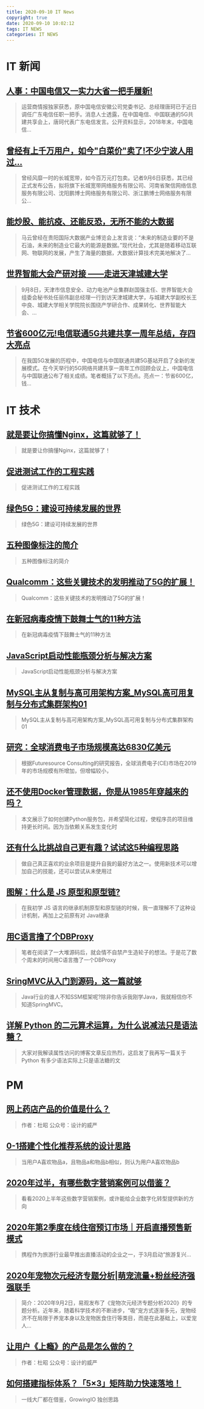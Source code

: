 ```yaml
---
title: 2020-09-10 IT News
copyright: true
date: 2020-09-10 10:02:12
tags: IT NEWS
categories: IT NEWS
---
```

# IT 新闻 
 ## [人事：中国电信又一实力大省一把手履新!](http://mp.weixin.qq.com/s?src=11&timestamp=1599703205&ver=2575&signature=lfLWHU7FKKGMI8Gpbh0V2MpgAncrJsgXG0N2lODcMyM6jboX-4o28XpdYAMsHLbvfigGuiSTFp2zSX90VJsNLMdLauTRDBPFdARp*IOvL29kx*bDs04YSW5WFI64v*IS&new=1)
 > 运营商情报独家获悉，原中国电信安徽公司党委书记、总经理唐珂已于近日调任广东电信任职一把手。消息人士透露，在中国电信、中国联通的5G共建共享会上，唐珂代表广东电信发言。公开资料显示，2018年末，中国电信...
 ## [曾经有上千万用户，如今"白菜价"卖了!不少宁波人用过…](http://mp.weixin.qq.com/s?src=11&timestamp=1599703205&ver=2575&signature=2yKd8Wetapj8PT912GPeDFYu9LOJh3gRnCuqjtftMXKnStI3m6z6ItltQ62RPyKwfG-txpRMiJuSRbf9IEjOG9zO-C*9OgtnXpGuqfbqJOjsnJElJYTBeGcoL1zU-4Rq&new=1)
 > 曾经风靡一时的长城宽带，如今百万元打包卖。记者9月6日获悉，其已经正式发布公告，拟将旗下长城宽带网络服务有限公司、河南省聚信网络信息服务有限公司、沈阳鹏博士网络服务有限公司、浙江鹏博士网络服务有限公...
 ## [能炒股、能抗疫、还能反恐，无所不能的大数据](http://mp.weixin.qq.com/s?src=11&timestamp=1599703205&ver=2575&signature=5tPPNOnzYCF9JaBeDpStbh20FlzYKx-GM7ziKP6SBFA8MQVGruCfJ*b9O7Manw13*nJMXEq1apyHhZwawnQTbTePi6WsDW69FiFsQx2dQhOhtWF1YPqKd5n7YlkeCNYW&new=1)
 > 马云曾经在贵阳国际大数据产业博览会上发言说：“未来的制造业要的不是石油，未来的制造业它最大的能源是数据。”现代社会，尤其是随着移动互联网、物联网的发展，产生了海量的数据，大数据计算技术完美地解决了...
 ## [世界智能大会产研对接 ——走进天津城建大学](http://mp.weixin.qq.com/s?src=11&timestamp=1599703205&ver=2575&signature=E1dBDVMQ8iYSTfu9qAo8e1mydef9TuI70*9RFjByOAwimyc3aQ*jLC49NFQ7WI1MXJAzij8fACG4WGeYF6LyQft1aDp-sED8gmQL0nLwRsfcwF0cXINwbD8GBEITKfFs&new=1)
 > 9月8日，天津市信息安全、动力电池产业集群赵国强主任、世界智能大会组委会秘书处任丽伟副总经理一行到访天津城建大学，与城建大学副校长王中良、城建大学相关学院院长围绕产学研合作、成果转化、世界智能大会、...
 ## [节省600亿元!电信联通5G共建共享一周年总结，存四大亮点](http://mp.weixin.qq.com/s?src=11&timestamp=1599703205&ver=2575&signature=ElGNmPHKjExKQy*D-BX-14rn102GkmDOfn3kYT0NcX3e7u*qAnSTKdehJXiVXYpghcO62nFCFG5OnqjzAFBnvCQQXXMuqzEdXfpEQxj8e3p9*81TndpvVC4RSPANxR8c&new=1)
 > 在我国5G发展的历程中，中国电信与中国联通共建5G基站开启了全新的发展模式。在今天举行的5G网络共建共享一周年工作回顾会议上，中国电信与中国联通公布了相关成绩。笔者概括了以下亮点。亮点一：节省600亿，钱...
# IT 技术 
 ## [就是要让你搞懂Nginx，这篇就够了！](http://developer.51cto.com/art/202009/625765.htm)
 > 就是要让你搞懂Nginx，这篇就够了！
 ## [促进测试工作的工程实践](http://developer.51cto.com/art/202009/625682.htm)
 > 促进测试工作的工程实践
 ## [绿色5G：建设可持续发展的世界](http://network.51cto.com/art/202009/625717.htm)
 > 绿色5G：建设可持续发展的世界
 ## [五种图像标注的简介](http://ai.51cto.com/art/202009/625679.htm)
 > 五种图像标注的简介
 ## [Qualcomm：这些关键技术的发明推动了5G的扩展！](http://network.51cto.com/art/202009/625697.htm)
 > Qualcomm：这些关键技术的发明推动了5G的扩展！
 ## [在新冠病毒疫情下鼓舞士气的11种方法](http://www.cioage.com/art/202009/625675.htm)
 > 在新冠病毒疫情下鼓舞士气的11种方法
 ## [JavaScript启动性能瓶颈分析与解决方案](http://developer.51cto.com/art/202009/625667.htm)
 > JavaScript启动性能瓶颈分析与解决方案
 ## [MySQL主从复制与高可用架构方案_MySQL高可用复制与分布式集群架构01](http://fellow.51cto.com/art/202008/623594.htm?qd=51ctojrzd)
 > MySQL主从复制与高可用架构方案_MySQL高可用复制与分布式集群架构01
 ## [研究：全球消费电子市场规模高达6830亿美元](http://news.51cto.com/art/202009/625754.htm)
 > 根据Futuresource Consulting的研究报告，全球消费电子(CE)市场在2019年的市场规模有所增加，但增幅较小，
 ## [还不使用Docker管理数据，你是从1985年穿越来的吗？](http://cloud.51cto.com/art/202009/625753.htm)
 > 本文展示了如何创建Python服务包，并希望简化过程，使程序员的项目维持更长时间。因为当依赖关系发生变化时
 ## [还有什么比挑战自己更有趣？试试这5种编程思路](http://developer.51cto.com/art/202009/625752.htm)
 > 做自己真正喜欢的业余项目是提升自我的最好方法之一。使用新技术可以增加自己的技能，还可以尝试从未使用过
 ## [图解：什么是 JS 原型和原型链?](http://developer.51cto.com/art/202009/625747.htm)
 > 在我初学 JS 语言的继承机制原型和原型链的时候，我一直理解不了这种设计机制，再加上之前原有对 Java继承
 ## [用C语言撸了个DBProxy](http://developer.51cto.com/art/202009/625746.htm)
 > 笔者在阅读了一大堆源码后，就会情不自禁产生造轮子的想法。于是花了数个周末的时间用C语言撸了一个DBProxy
 ## [SringMVC从入门到源码，这一篇就够](http://developer.51cto.com/art/202009/625745.htm)
 > Java行业的谁人不知SSM框架呢?除非你告诉我刚学Java，我就相信你不知道SpringMVC。
 ## [详解 Python 的二元算术运算，为什么说减法只是语法糖？](http://developer.51cto.com/art/202009/625744.htm)
 > 大家对我解读属性访问的博客文章反应热烈，这启发了我再写一篇关于 Python 有多少语法实际上只是语法糖的文
# PM 
 ## [网上药店产品的价值是什么？](http://www.chanpin100.com/article/112613)
 > 作者：杜昭 公众号：设计的威严
 ## [0-1搭建个性化推荐系统的设计思路](http://www.chanpin100.com/article/112665)
 > 当用户A喜欢物品a，且物品a和物品b相似，则认为用户A喜欢物品b
 ## [2020年过半，有哪些数字营销案例可以借鉴？](http://www.chanpin100.com/article/112624)
 > 看看2020上半年这些数字营销案例，或许能给企业数字化转型提供新的方向
 ## [2020年第2季度在线住宿预订市场｜开启直播预售新模式](http://www.chanpin100.com/article/112639)
 > 携程作为旅游行业最早推出直播活动的企业之一，于3月启动“旅游复兴...
 ## [2020年宠物次元经济专题分析|萌宠流量+粉丝经济强强联手](http://www.chanpin100.com/article/112644)
 > 简介：2020年9月2日，易观发布了《宠物次元经济专题分析2020》的专题分析。近年来，随着科学技术的不断进步，“吸”宠方式逐渐多元，宠物经济不在局限于养宠本身以及宠物医食住行等类目，而是在此基础上，以爱宠人…
 ## [让用户《上瘾》的产品是怎么做的？](http://www.chanpin100.com/article/112645)
 > 作者：杜昭 公众号：设计的威严
 ## [如何搭建指标体系？「5×3」矩阵助力快速落地！](http://www.chanpin100.com/article/112648)
 > 一线大厂都在借鉴，GrowingIO 独创思路

    